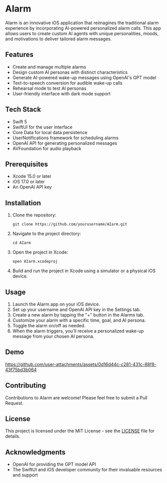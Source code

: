 # AIarm

AIarm is an innovative iOS application that reimagines the traditional alarm experience by incorporating AI-powered personalized alarm calls. This app allows users to create custom AI agents with unique personalities, moods, and motivations to deliver tailored alarm messages.

## Features

- Create and manage multiple alarms
- Design custom AI personas with distinct characteristics
- Generate AI-powered wake-up messages using OpenAI's GPT model
- Text-to-speech conversion for audible wake-up calls
- Rehearsal mode to test AI personas
- User-friendly interface with dark mode support

## Tech Stack

- Swift 5
- SwiftUI for the user interface
- Core Data for local data persistence
- UserNotifications framework for scheduling alarms
- OpenAI API for generating personalized messages
- AVFoundation for audio playback

## Prerequisites

- Xcode 15.0 or later
- iOS 17.0 or later
- An OpenAI API key

## Installation

1. Clone the repository:
   ```
   git clone https://github.com/yourusername/AIarm.git
   ```

2. Navigate to the project directory:
   ```
   cd AIarm
   ```

3. Open the project in Xcode:
   ```
   open AIarm.xcodeproj
   ```

4. Build and run the project in Xcode using a simulator or a physical iOS device.

## Usage

1. Launch the AIarm app on your iOS device.
2. Set up your username and OpenAI API key in the Settings tab.
3. Create a new alarm by tapping the "+" button in the Alarms tab.
4. Customize your alarm with a specific time, goal, and AI persona.
5. Toggle the alarm on/off as needed.
6. When the alarm triggers, you'll receive a personalized wake-up message from your chosen AI persona.

## Demo



https://github.com/user-attachments/assets/0d16d44c-c281-431c-88f8-43f75bd3b064



## Contributing

Contributions to AIarm are welcome! Please feel free to submit a Pull Request.

## License

This project is licensed under the MIT License - see the [LICENSE](LICENSE) file for details.

## Acknowledgments

- OpenAI for providing the GPT model API
- The SwiftUI and iOS developer community for their invaluable resources and support

